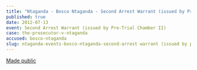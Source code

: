```yaml
---
title: "Ntaganda - Bosco Ntaganda - Second Arrest Warrant (issued by Pre-Trial Chamber II)"
published: true
date: 2012-07-13
event: Second Arrest Warrant (issued by Pre-Trial Chamber II)
case: the-prosecutor-v-ntaganda
accused: bosco-ntaganda
slug: ntaganda-events-bosco-ntaganda-second-arrest warrant (issued by pre-trial chamber ii)
---
```


[Made public](http://www.icc-cpi.int/iccdocs/doc/doc1441449.pdf)


